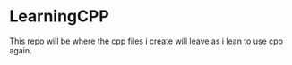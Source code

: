 # LearningCPP
This repo will be where the cpp files i create will leave as i lean to use cpp again. 

